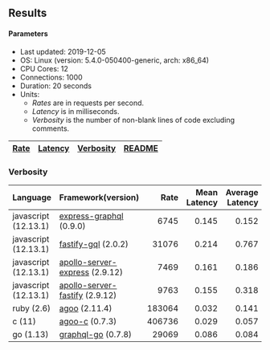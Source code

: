 ## Results

<!-- Result from here -->

#### Parameters
- Last updated: 2019-12-05
- OS: Linux (version: 5.4.0-050400-generic, arch: x86_64)
- CPU Cores: 12
- Connections: 1000
- Duration: 20 seconds
- Units:
  - _Rates_ are in requests per second.
  - _Latency_ is in milliseconds.
  - _Verbosity_ is the number of non-blank lines of code excluding comments.

| [Rate](rates.md) | [Latency](latency.md) | [Verbosity](verbosity.md) | [README](README.md) |
| ---------------- | --------------------- | ------------------------- | ------------------- |

### Verbosity
| Language | Framework(version) | Rate | Mean Latency | Average Latency | 90th % | 99th % | Std Dev | Verbosity |
| -------- | ------------------ | ----:| ------------:| ---------------:| ------:| ------:| -------:| ---------:|
| javascript (12.13.1) | [express-graphql](https://github.com/graphql/express-graphql) (0.9.0) | 6745 | 0.145 | 0.152 | 0.166 | 0.186 | 0.05 | **78** |
| javascript (12.13.1) | [fastify-gql](https://github.com/mcollina/fastify-gql) (2.0.2) | 31076 | 0.214 | 0.767 | 2.097 | 2.359 | 1.04 | **90** |
| javascript (12.13.1) | [apollo-server-express](https://github.com/apollographql/apollo-server/tree/master/packages/apollo-server-express) (2.9.12) | 7469 | 0.161 | 0.186 | 0.186 | 0.672 | 0.24 | **94** |
| javascript (12.13.1) | [apollo-server-fastify](https://github.com/apollographql/apollo-server/tree/master/packages/apollo-server-fastify) (2.9.12) | 9763 | 0.155 | 0.318 | 0.754 | 0.762 | 0.31 | **95** |
| ruby (2.6) | [agoo](github.com/ohler55/agoo) (2.11.4) | 183064 | 0.032 | 0.141 | 0.210 | 1.956 | 0.35 | **105** |
| c (11) | [agoo-c](github.com/ohler55/agoo-c) (0.7.3) | 406736 | 0.029 | 0.057 | 0.175 | 0.184 | 0.07 | **320** |
| go (1.13) | [graphql-go](https://github.com/graphql-go/graphql) (0.7.8) | 29069 | 0.086 | 0.084 | 0.092 | 0.106 | 0.03 | **378** |
<!-- Result till here -->
